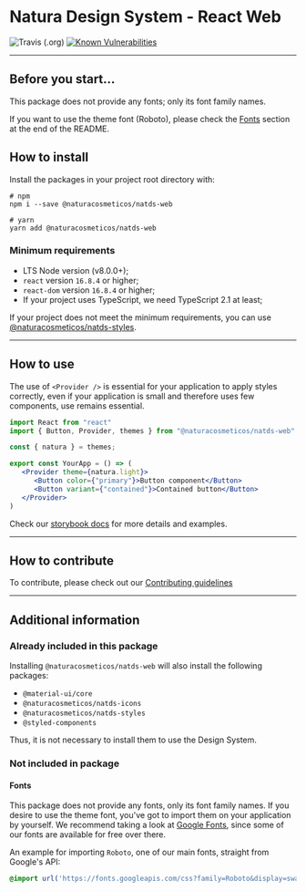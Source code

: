 # Natura Design System - React Web

![Travis (.org)](https://img.shields.io/travis/natura-cosmeticos/natds-js.svg)
[![Known Vulnerabilities](https://snyk.io/test/github/natura-cosmeticos/natds-js/badge.svg?targetFile=package.json)](https://snyk.io/test/github/natura-cosmeticos/natds-js?targetFile=package.json)

---

## Before you start...

This package does not provide any fonts; only its font family names.

If you want to use the theme font (Roboto), please check the [Fonts](#fonts) section at the end of the README.

## How to install

Install the packages in your project root directory with:

```shell script
# npm
npm i --save @naturacosmeticos/natds-web

# yarn
yarn add @naturacosmeticos/natds-web
```

### Minimum requirements

* LTS Node version (v8.0.0+);
* `react` version `16.8.4` or higher;
* `react-dom` version `16.8.4` or higher;
* If your project uses TypeScript, we need TypeScript 2.1 at least;

If your project does not meet the minimum requirements, you can use [@naturacosmeticos/natds-styles](../styles/README.md).

---

## How to use

The use of `<Provider />` is essential for your application to apply styles correctly, even if your application is small and therefore uses few components, use remains essential.

```jsx highlight-line="3"
import React from "react"
import { Button, Provider, themes } from "@naturacosmeticos/natds-web"

const { natura } = themes;

export const YourApp = () => (
   <Provider theme={natura.light}>
      <Button color={"primary"}>Button component</Button>
      <Button variant={"contained"}>Contained button</Button>
   </Provider>
)
```

Check our [storybook docs](https://natds-js.netlify.app/) for more details and examples.

---

## How to contribute

To contribute, please check out our [Contributing guidelines](./CONTRIBUTING.md)

---

## Additional information

### Already included in this package

Installing `@naturacosmeticos/natds-web` will also install the following packages:

- `@material-ui/core`
- `@naturacosmeticos/natds-icons`
- `@naturacosmeticos/natds-styles`
- `@styled-components`

Thus, it is not necessary to install them to use the Design System.

### Not included in package

#### Fonts

This package does not provide any fonts, only its font family names. If you desire to use the theme font,
you've got to import them on your application by yourself. We recommend taking a look at
[Google Fonts](https://fonts.google.com/), since some of our fonts are available for free over there.

An example for importing `Roboto`, one of our main fonts, straight from Google's API:

```css
@import url('https://fonts.googleapis.com/css?family=Roboto&display=swap');
```
